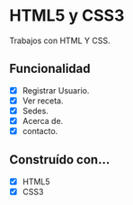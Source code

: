 # HTML5 y CSS3
Trabajos con HTML Y CSS.

## Funcionalidad
- [x] Registrar Usuario.
- [x] Ver receta.
- [x] Sedes.
- [x] Acerca de.
- [x] contacto.

## Construído con…
- [x] HTML5
- [x] CSS3
